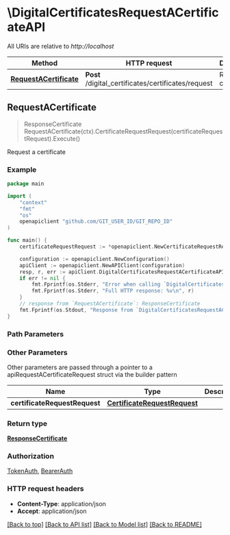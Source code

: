 # \DigitalCertificatesRequestACertificateAPI

All URIs are relative to *http://localhost*

Method | HTTP request | Description
------------- | ------------- | -------------
[**RequestACertificate**](DigitalCertificatesRequestACertificateAPI.md#RequestACertificate) | **Post** /digital_certificates/certificates/request | Request a certificate



## RequestACertificate

> ResponseCertificate RequestACertificate(ctx).CertificateRequestRequest(certificateRequestRequest).Execute()

Request a certificate



### Example

```go
package main

import (
	"context"
	"fmt"
	"os"
	openapiclient "github.com/GIT_USER_ID/GIT_REPO_ID"
)

func main() {
	certificateRequestRequest := *openapiclient.NewCertificateRequestRequest("Name_example", "Challenge_example", "Authority_example", "CommonName_example") // CertificateRequestRequest | 

	configuration := openapiclient.NewConfiguration()
	apiClient := openapiclient.NewAPIClient(configuration)
	resp, r, err := apiClient.DigitalCertificatesRequestACertificateAPI.RequestACertificate(context.Background()).CertificateRequestRequest(certificateRequestRequest).Execute()
	if err != nil {
		fmt.Fprintf(os.Stderr, "Error when calling `DigitalCertificatesRequestACertificateAPI.RequestACertificate``: %v\n", err)
		fmt.Fprintf(os.Stderr, "Full HTTP response: %v\n", r)
	}
	// response from `RequestACertificate`: ResponseCertificate
	fmt.Fprintf(os.Stdout, "Response from `DigitalCertificatesRequestACertificateAPI.RequestACertificate`: %v\n", resp)
}
```

### Path Parameters



### Other Parameters

Other parameters are passed through a pointer to a apiRequestACertificateRequest struct via the builder pattern


Name | Type | Description  | Notes
------------- | ------------- | ------------- | -------------
 **certificateRequestRequest** | [**CertificateRequestRequest**](CertificateRequestRequest.md) |  | 

### Return type

[**ResponseCertificate**](ResponseCertificate.md)

### Authorization

[TokenAuth](../README.md#TokenAuth), [BearerAuth](../README.md#BearerAuth)

### HTTP request headers

- **Content-Type**: application/json
- **Accept**: application/json

[[Back to top]](#) [[Back to API list]](../README.md#documentation-for-api-endpoints)
[[Back to Model list]](../README.md#documentation-for-models)
[[Back to README]](../README.md)

